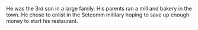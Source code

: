 He was the 3rd son in a large family. His parents ran a mill and bakery in the town. He chose to enlist in the Setcomm military hoping to save up enough money to start his restaurant.
